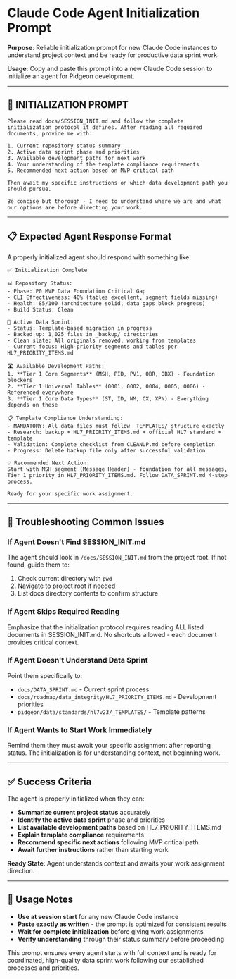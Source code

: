 # Claude Code Agent Initialization Prompt

**Purpose**: Reliable initialization prompt for new Claude Code instances to understand project context and be ready for productive data sprint work.

**Usage**: Copy and paste this prompt into a new Claude Code session to initialize an agent for Pidgeon development.

---

## 🚀 **INITIALIZATION PROMPT**

```
Please read docs/SESSION_INIT.md and follow the complete initialization protocol it defines. After reading all required documents, provide me with:

1. Current repository status summary
2. Active data sprint phase and priorities
3. Available development paths for next work
4. Your understanding of the template compliance requirements
5. Recommended next action based on MVP critical path

Then await my specific instructions on which data development path you should pursue.

Be concise but thorough - I need to understand where we are and what our options are before directing your work.
```

---

## 📋 **Expected Agent Response Format**

A properly initialized agent should respond with something like:

```
✅ Initialization Complete

📊 Repository Status:
- Phase: P0 MVP Data Foundation Critical Gap
- CLI Effectiveness: 40% (tables excellent, segment fields missing)
- Health: 85/100 (architecture solid, data gaps block progress)
- Build Status: Clean

🎯 Active Data Sprint:
- Status: Template-based migration in progress
- Backed up: 1,025 files in _backup/ directories
- Clean slate: All originals removed, working from templates
- Current focus: High-priority segments and tables per HL7_PRIORITY_ITEMS.md

🛣️ Available Development Paths:
1. **Tier 1 Core Segments** (MSH, PID, PV1, OBR, OBX) - Foundation blockers
2. **Tier 1 Universal Tables** (0001, 0002, 0004, 0005, 0006) - Referenced everywhere
3. **Tier 1 Core Data Types** (ST, ID, NM, CX, XPN) - Everything depends on these

📋 Template Compliance Understanding:
- MANDATORY: All data files must follow _TEMPLATES/ structure exactly
- Research: backup + HL7_PRIORITY_ITEMS.md + official HL7 standard + template
- Validation: Complete checklist from CLEANUP.md before completion
- Progress: Delete backup file only after successful validation

💡 Recommended Next Action:
Start with MSH segment (Message Header) - foundation for all messages, Tier 1 priority in HL7_PRIORITY_ITEMS.md. Follow DATA_SPRINT.md 4-step process.

Ready for your specific work assignment.
```

---

## 🔧 **Troubleshooting Common Issues**

### **If Agent Doesn't Find SESSION_INIT.md**
The agent should look in `/docs/SESSION_INIT.md` from the project root. If not found, guide them to:
1. Check current directory with `pwd`
2. Navigate to project root if needed
3. List docs directory contents to confirm structure

### **If Agent Skips Required Reading**
Emphasize that the initialization protocol requires reading ALL listed documents in SESSION_INIT.md. No shortcuts allowed - each document provides critical context.

### **If Agent Doesn't Understand Data Sprint**
Point them specifically to:
- `docs/DATA_SPRINT.md` - Current sprint process
- `docs/roadmap/data_integrity/HL7_PRIORITY_ITEMS.md` - Development priorities
- `pidgeon/data/standards/hl7v23/_TEMPLATES/` - Template patterns

### **If Agent Wants to Start Work Immediately**
Remind them they must await your specific assignment after reporting status. The initialization is for understanding context, not beginning work.

---

## ✅ **Success Criteria**

The agent is properly initialized when they can:

- **Summarize current project status** accurately
- **Identify the active data sprint** phase and priorities
- **List available development paths** based on HL7_PRIORITY_ITEMS.md
- **Explain template compliance** requirements
- **Recommend specific next actions** following MVP critical path
- **Await further instructions** rather than starting work

**Ready State**: Agent understands context and awaits your work assignment direction.

---

## 🎯 **Usage Notes**

- **Use at session start** for any new Claude Code instance
- **Paste exactly as written** - the prompt is optimized for consistent results
- **Wait for complete initialization** before giving work assignments
- **Verify understanding** through their status summary before proceeding

This prompt ensures every agent starts with full context and is ready for coordinated, high-quality data sprint work following our established processes and priorities.